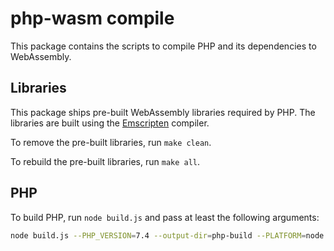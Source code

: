 # php-wasm compile

This package contains the scripts to compile PHP and its dependencies to WebAssembly.

## Libraries

This package ships pre-built WebAssembly libraries required by PHP. The libraries are built using the [Emscripten](https://emscripten.org/) compiler.

To remove the pre-built libraries, run `make clean`.

To rebuild the pre-built libraries, run `make all`.

## PHP

To build PHP, run `node build.js` and pass at least the following arguments:

```bash
node build.js --PHP_VERSION=7.4 --output-dir=php-build --PLATFORM=node
```
